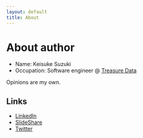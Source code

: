 ```yaml
---
layout: default
title: About
---
```


# About author
- Name: Keisuke Suzuki
- Occupation: Software engineer @ [Treasure Data](https://www.treasuredata.com/)

Opinions are my own.

## Links
- [LinkedIn](https://www.linkedin.com/in/keisuke-suzuki/)
- [SlideShare](https://www.slideshare.net/keisuke-suzuki)
- [Twitter](https://twitter.com/yajilobee)

